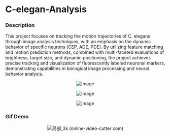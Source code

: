 # C-elegan-Analysis

### Description
This project focuses on tracking the motion trajectories of C. elegans through image analysis techniques, with an emphasis on the dynamic behavior of specific neurons (CEP, ADE, PDE). By utilizing feature matching and motion prediction methods, combined with multi-faceted evaluations of brightness, target size, and dynamic positioning, the project achieves precise tracking and visualization of fluorescently labeled neuronal markers, demonstrating capabilities in biological image processing and neural behavior analysis.

<p align="center">
  <img src="https://github.com/user-attachments/assets/fb126fcb-cf40-43c0-bd45-a6b40cf549df" alt="image">
</p>

<p align="center">
  <img src="https://github.com/user-attachments/assets/5d6d1ee1-fd19-40bd-b12d-929c2f49ea22" alt="image">
</p>

<p align="center">
  <img src="https://github.com/user-attachments/assets/c78109ab-3895-4ad4-abb9-bbcdfe1a667b" alt="image">
</p>

### Gif Demo 
<p align="center">
  <img src="https://github.com/user-attachments/assets/81f26d17-ac84-45c0-b620-ebd430f89518" alt="局部_3s (online-video-cutter com)">
</p>


